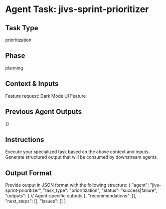 # Agent Task: jivs-sprint-prioritizer

## Task Type
prioritization

## Phase
planning

## Context & Inputs
Feature request: Dark Mode UI Feature

## Previous Agent Outputs
{}

## Instructions
Execute your specialized task based on the above context and inputs.
Generate structured output that will be consumed by downstream agents.

## Output Format
Provide output in JSON format with the following structure:
{
  "agent": "jivs-sprint-prioritizer",
  "task_type": "prioritization",
  "status": "success|failure",
  "outputs": {
    // Agent-specific outputs
  },
  "recommendations": [],
  "next_steps": [],
  "issues": []
}
